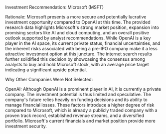 Investment Recommendation: Microsoft (MSFT)

Rationale: Microsoft presents a more secure and potentially lucrative investment opportunity compared to OpenAI at this time. The provided research data highlights Microsoft's strong market position, expansion into promising sectors like AI and cloud computing, and an overall positive outlook supported by analyst recommendations. While OpenAI is a key player in the AI space, its current private status, financial uncertainties, and the inherent risks associated with being a pre-IPO company make it a less attractive investment option at this juncture. The internet search results further solidified this decision by showcasing the consensus among analysts to buy and hold Microsoft stock, with an average price target indicating a significant upside potential.

Why Other Companies Were Not Selected:

OpenAI: Although OpenAI is a prominent player in AI, it is currently a private company. The investment potential is thus limited and speculative. The company's future relies heavily on funding decisions and its ability to manage financial losses. These factors introduce a higher degree of risk compared to Microsoft, which is already a publicly traded company with a proven track record, established revenue streams, and a diversified portfolio. Microsoft's current financials and market position provide more investment security.